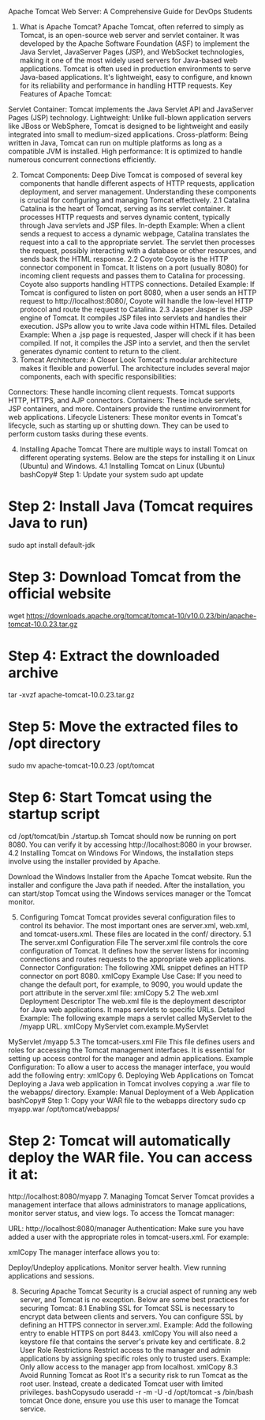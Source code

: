 Apache Tomcat Web Server: A Comprehensive Guide for DevOps Students
1. What is Apache Tomcat?
Apache Tomcat, often referred to simply as Tomcat, is an open-source web server and servlet container. It was developed by the Apache Software Foundation (ASF) to implement the Java Servlet, JavaServer Pages (JSP), and WebSocket technologies, making it one of the most widely used servers for Java-based web applications.
Tomcat is often used in production environments to serve Java-based applications. It's lightweight, easy to configure, and known for its reliability and performance in handling HTTP requests.
Key Features of Apache Tomcat:

Servlet Container: Tomcat implements the Java Servlet API and JavaServer Pages (JSP) technology.
Lightweight: Unlike full-blown application servers like JBoss or WebSphere, Tomcat is designed to be lightweight and easily integrated into small to medium-sized applications.
Cross-platform: Being written in Java, Tomcat can run on multiple platforms as long as a compatible JVM is installed.
High performance: It is optimized to handle numerous concurrent connections efficiently.

2. Tomcat Components: Deep Dive
Tomcat is composed of several key components that handle different aspects of HTTP requests, application deployment, and server management. Understanding these components is crucial for configuring and managing Tomcat effectively.
2.1 Catalina
Catalina is the heart of Tomcat, serving as its servlet container. It processes HTTP requests and serves dynamic content, typically through Java servlets and JSP files.
In-depth Example: When a client sends a request to access a dynamic webpage, Catalina translates the request into a call to the appropriate servlet. The servlet then processes the request, possibly interacting with a database or other resources, and sends back the HTML response.
2.2 Coyote
Coyote is the HTTP connector component in Tomcat. It listens on a port (usually 8080) for incoming client requests and passes them to Catalina for processing. Coyote also supports handling HTTPS connections.
Detailed Example: If Tomcat is configured to listen on port 8080, when a user sends an HTTP request to http://localhost:8080/, Coyote will handle the low-level HTTP protocol and route the request to Catalina.
2.3 Jasper
Jasper is the JSP engine of Tomcat. It compiles JSP files into servlets and handles their execution. JSPs allow you to write Java code within HTML files.
Detailed Example: When a .jsp page is requested, Jasper will check if it has been compiled. If not, it compiles the JSP into a servlet, and then the servlet generates dynamic content to return to the client.
3. Tomcat Architecture: A Closer Look
Tomcat's modular architecture makes it flexible and powerful. The architecture includes several major components, each with specific responsibilities:

Connectors: These handle incoming client requests. Tomcat supports HTTP, HTTPS, and AJP connectors.
Containers: These include servlets, JSP containers, and more. Containers provide the runtime environment for web applications.
Lifecycle Listeners: These monitor events in Tomcat's lifecycle, such as starting up or shutting down. They can be used to perform custom tasks during these events.

4. Installing Apache Tomcat
There are multiple ways to install Tomcat on different operating systems. Below are the steps for installing it on Linux (Ubuntu) and Windows.
4.1 Installing Tomcat on Linux (Ubuntu)
bashCopy# Step 1: Update your system
sudo apt update

# Step 2: Install Java (Tomcat requires Java to run)
sudo apt install default-jdk

# Step 3: Download Tomcat from the official website
wget https://downloads.apache.org/tomcat/tomcat-10/v10.0.23/bin/apache-tomcat-10.0.23.tar.gz

# Step 4: Extract the downloaded archive
tar -xvzf apache-tomcat-10.0.23.tar.gz

# Step 5: Move the extracted files to /opt directory
sudo mv apache-tomcat-10.0.23 /opt/tomcat

# Step 6: Start Tomcat using the startup script
cd /opt/tomcat/bin
./startup.sh
Tomcat should now be running on port 8080. You can verify it by accessing http://localhost:8080 in your browser.
4.2 Installing Tomcat on Windows
For Windows, the installation steps involve using the installer provided by Apache.

Download the Windows Installer from the Apache Tomcat website.
Run the installer and configure the Java path if needed.
After the installation, you can start/stop Tomcat using the Windows services manager or the Tomcat monitor.

5. Configuring Tomcat
Tomcat provides several configuration files to control its behavior. The most important ones are server.xml, web.xml, and tomcat-users.xml. These files are located in the conf/ directory.
5.1 The server.xml Configuration File
The server.xml file controls the core configuration of Tomcat. It defines how the server listens for incoming connections and routes requests to the appropriate web applications.
Connector Configuration: The following XML snippet defines an HTTP connector on port 8080.
xmlCopy<Connector port="8080" protocol="HTTP/1.1"
           connectionTimeout="20000"
           redirectPort="8443" />
Example Use Case: If you need to change the default port, for example, to 9090, you would update the port attribute in the server.xml file:
xmlCopy<Connector port="9090" protocol="HTTP/1.1" />
5.2 The web.xml Deployment Descriptor
The web.xml file is the deployment descriptor for Java web applications. It maps servlets to specific URLs.
Detailed Example: The following example maps a servlet called MyServlet to the /myapp URL.
xmlCopy<servlet>
    <servlet-name>MyServlet</servlet-name>
    <servlet-class>com.example.MyServlet</servlet-class>
</servlet>
<servlet-mapping>
    <servlet-name>MyServlet</servlet-name>
    <url-pattern>/myapp</url-pattern>
</servlet-mapping>
5.3 The tomcat-users.xml File
This file defines users and roles for accessing the Tomcat management interfaces. It is essential for setting up access control for the manager and admin applications.
Example Configuration: To allow a user to access the manager interface, you would add the following entry:
xmlCopy<user username="admin" password="adminpassword" roles="manager-gui,admin-gui" />
6. Deploying Web Applications on Tomcat
Deploying a Java web application in Tomcat involves copying a .war file to the webapps/ directory.
Example: Manual Deployment of a Web Application
bashCopy# Step 1: Copy your WAR file to the webapps directory
sudo cp myapp.war /opt/tomcat/webapps/

# Step 2: Tomcat will automatically deploy the WAR file. You can access it at:
http://localhost:8080/myapp
7. Managing Tomcat Server
Tomcat provides a management interface that allows administrators to manage applications, monitor server status, and view logs. To access the Tomcat manager:

URL: http://localhost:8080/manager
Authentication: Make sure you have added a user with the appropriate roles in tomcat-users.xml. For example:

xmlCopy<user username="admin" password="admin" roles="manager-gui,admin-gui" />
The manager interface allows you to:

Deploy/Undeploy applications.
Monitor server health.
View running applications and sessions.

8. Securing Apache Tomcat
Security is a crucial aspect of running any web server, and Tomcat is no exception. Below are some best practices for securing Tomcat:
8.1 Enabling SSL for Tomcat
SSL is necessary to encrypt data between clients and servers. You can configure SSL by defining an HTTPS connector in server.xml.
Example: Add the following entry to enable HTTPS on port 8443.
xmlCopy<Connector port="8443" protocol="org.apache.coyote.http11.Http11NioProtocol"
           maxThreads="150" SSLEnabled="true" scheme="https" secure="true"
           clientAuth="false" sslProtocol="TLS" />
You will also need a keystore file that contains the server's private key and certificate.
8.2 User Role Restrictions
Restrict access to the manager and admin applications by assigning specific roles only to trusted users.
Example: Only allow access to the manager app from localhost.
xmlCopy<Valve className="org.apache.catalina.valves.RemoteAddrValve"
       allow="127.0.0.1" />
8.3 Avoid Running Tomcat as Root
It's a security risk to run Tomcat as the root user. Instead, create a dedicated Tomcat user with limited privileges.
bashCopysudo useradd -r -m -U -d /opt/tomcat -s /bin/bash tomcat
Once done, ensure you use this user to manage the Tomcat service.
